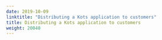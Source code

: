 ```yaml
---
date: 2019-10-09
linktitle: "Distributing a Kots application to customers"
title: Distributing a Kots application to customers
weight: 20040
---
```

